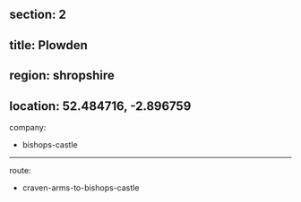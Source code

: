 section: 2
----
title: Plowden
----
region: shropshire
----
location: 52.484716, -2.896759
----
company:
- bishops-castle
----
route:
- craven-arms-to-bishops-castle
